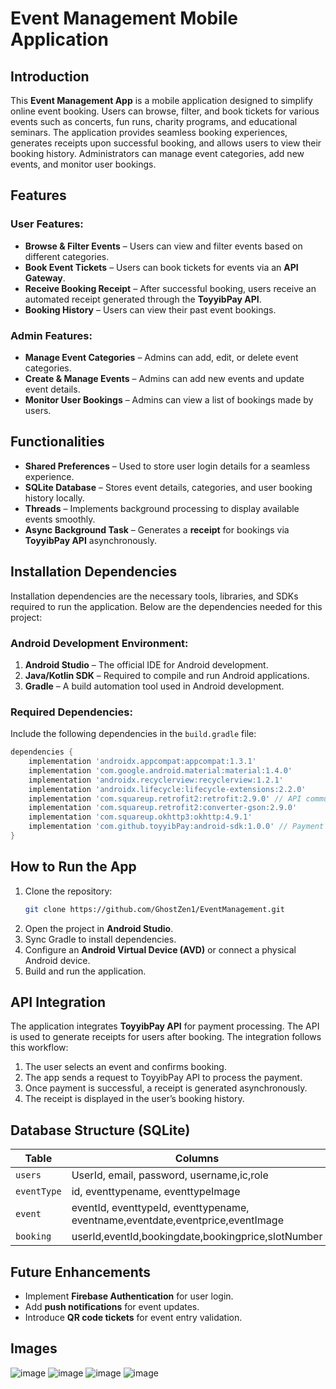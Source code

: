 # Event Management Mobile Application

## Introduction
This **Event Management App** is a mobile application designed to simplify online event booking. Users can browse, filter, and book tickets for various events such as concerts, fun runs, charity programs, and educational seminars. The application provides seamless booking experiences, generates receipts upon successful booking, and allows users to view their booking history. Administrators can manage event categories, add new events, and monitor user bookings.

## Features
### User Features:
- **Browse & Filter Events** – Users can view and filter events based on different categories.
- **Book Event Tickets** – Users can book tickets for events via an **API Gateway**.
- **Receive Booking Receipt** – After successful booking, users receive an automated receipt generated through the **ToyyibPay API**.
- **Booking History** – Users can view their past event bookings.

### Admin Features:
- **Manage Event Categories** – Admins can add, edit, or delete event categories.
- **Create & Manage Events** – Admins can add new events and update event details.
- **Monitor User Bookings** – Admins can view a list of bookings made by users.

## Functionalities
- **Shared Preferences** – Used to store user login details for a seamless experience.
- **SQLite Database** – Stores event details, categories, and user booking history locally.
- **Threads** – Implements background processing to display available events smoothly.
- **Async Background Task** – Generates a **receipt** for bookings via **ToyyibPay API** asynchronously.

## Installation Dependencies
Installation dependencies are the necessary tools, libraries, and SDKs required to run the application. Below are the dependencies needed for this project:

### Android Development Environment:
1. **Android Studio** – The official IDE for Android development.
2. **Java/Kotlin SDK** – Required to compile and run Android applications.
3. **Gradle** – A build automation tool used in Android development.

### Required Dependencies:
Include the following dependencies in the `build.gradle` file:
```gradle
dependencies {
    implementation 'androidx.appcompat:appcompat:1.3.1'
    implementation 'com.google.android.material:material:1.4.0'
    implementation 'androidx.recyclerview:recyclerview:1.2.1'
    implementation 'androidx.lifecycle:lifecycle-extensions:2.2.0'
    implementation 'com.squareup.retrofit2:retrofit:2.9.0' // API communication
    implementation 'com.squareup.retrofit2:converter-gson:2.9.0'
    implementation 'com.squareup.okhttp3:okhttp:4.9.1'
    implementation 'com.github.toyyibPay:android-sdk:1.0.0' // Payment Gateway
}
```

## How to Run the App
1. Clone the repository:
   ```sh
   git clone https://github.com/GhostZen1/EventManagement.git
   ```
2. Open the project in **Android Studio**.
3. Sync Gradle to install dependencies.
4. Configure an **Android Virtual Device (AVD)** or connect a physical Android device.
5. Build and run the application.

## API Integration
The application integrates **ToyyibPay API** for payment processing. The API is used to generate receipts for users after booking. The integration follows this workflow:
1. The user selects an event and confirms booking.
2. The app sends a request to ToyyibPay API to process the payment.
3. Once payment is successful, a receipt is generated asynchronously.
4. The receipt is displayed in the user’s booking history.

## Database Structure (SQLite)
| Table | Columns |
|--------|---------|
| `users` | UserId, email, password, username,ic,role |
| `eventType` | id, eventtypename, eventtypeImage |
| `event` | eventId, eventtypeId, eventtypename, eventname,eventdate,eventprice,eventImage |
|`booking` | userId,eventId,bookingdate,bookingprice,slotNumber|

## Future Enhancements
- Implement **Firebase Authentication** for user login.
- Add **push notifications** for event updates.
- Introduce **QR code tickets** for event entry validation.

## Images
![image](https://github.com/user-attachments/assets/08187eeb-4611-46c4-a3e4-04bc73730e5b)
![image](https://github.com/user-attachments/assets/c881fb98-0fa1-48db-b926-22ade4620ca1)
![image](https://github.com/user-attachments/assets/2219696f-8f23-4cf1-a36d-ac49c0525870)
![image](https://github.com/user-attachments/assets/1047fff9-200d-46b6-9773-12e1171605c0)


